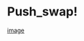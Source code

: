 # Push_swap!
[image](https://user-images.githubusercontent.com/70530934/159470357-b704f5d4-7a8a-465e-8144-eef0a3f2307a.png)
